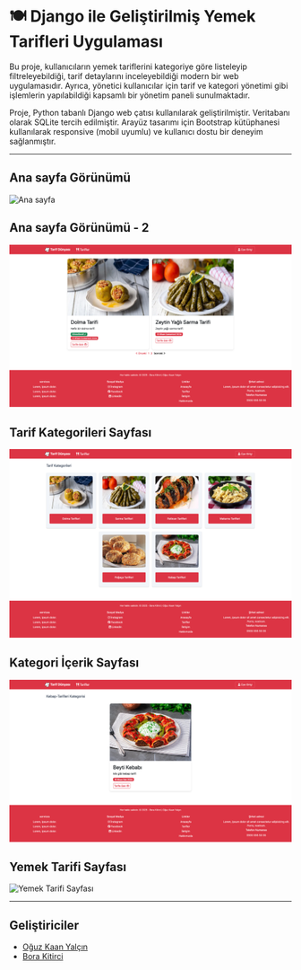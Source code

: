 # 🍽 Django ile Geliştirilmiş Yemek Tarifleri Uygulaması

Bu proje, kullanıcıların yemek tariflerini kategoriye göre listeleyip filtreleyebildiği, tarif detaylarını inceleyebildiği modern bir web uygulamasıdır. Ayrıca, yönetici kullanıcılar için tarif ve kategori yönetimi gibi işlemlerin yapılabildiği kapsamlı bir yönetim paneli sunulmaktadır.

Proje, Python tabanlı Django web çatısı kullanılarak geliştirilmiştir. Veritabanı olarak SQLite tercih edilmiştir. Arayüz tasarımı için Bootstrap kütüphanesi kullanılarak responsive (mobil uyumlu) ve kullanıcı dostu bir deneyim sağlanmıştır.

---

## Ana sayfa Görünümü

![Ana sayfa](images/1.png)

## Ana sayfa Görünümü - 2

![Ana sayfa2](images/2.png)

## Tarif Kategorileri Sayfası

![Tarif Kategorileri](images/3.png)

## Kategori İçerik Sayfası

![Kategori İçerik Sayfası](images/4.png)

## Yemek Tarifi Sayfası

![Yemek Tarifi Sayfası](images/5.png)

---

## Geliştiriciler

- [Oğuz Kaan Yalçın](https://github.com/oguzkaanyalcin)
- [Bora Kitirci](https://github.com/bboraki)
